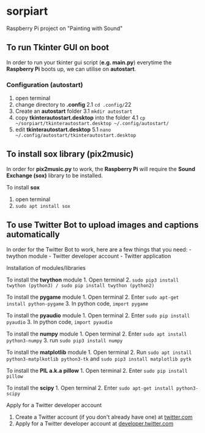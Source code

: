 # sorpiart
Raspberry Pi project on "Painting with Sound"

## To run Tkinter GUI on boot
In order to run your tkinter gui script (**e.g. main.py**) everytime the **Raspberry Pi** boots up, we can utilise on **autostart**. 

### Configuration (autostart)
1. open terminal
2. change directory to **.config**
2.1 `cd .config/`22
3. Create an **autostart** folder
3.1 `mkdir autostart`
4. copy **tkinterautostart.desktop** into the folder
4.1 `cp ~/sorpiart/tkinterautostart.desktop ~/.config/autostart/`
5. edit **tkinterautostart.desktop** 
5.1 `nano ~/.config/autostart/tkinterautostart.desktop`

## To install sox library (pix2music)
In order for **pix2music.py** to work, the **Raspberry Pi** will require the **Sound Exchange (sox)** library to be installed.

To install **sox**
1. open terminal
2. `sudo apt install sox`

## To use Twitter Bot to upload images and captions automatically
In order for the Twitter Bot to work, here are a few things that you need:
    - twython module
    - Twitter developer account
    - Twitter application

Installation of modules/libraries

To install the **twython** module
    1. Open terminal
    2. `sudo pip3 install twython (python3) / sudo pip install twython (python2)` 

To install the **pygame** module
    1. Open terminal
    2. Enter `sudo apt-get install python-pygame`
    3. In python code, `import pygame`

To install the **pyaudio** module
    1. Open terminal
    2. Enter `sudo pip install pyaudio`
    3. In python code, `import pyaudio`

To install the **numpy** module
    1. Open terminal 
    2. Enter `sudo apt install python3-numpy`
    3. run `sudo pip3 install numpy`

To install the **matplotlib** module
    1. Open terminal 
    2. Run `sudo apt install python3-matplkotlib python3-tk` and
    `sudo pip3 install matplotlib pytk`

To install the **PIL a.k.a pillow**
    1. Open terminal 
    2. Enter `sudo pip install pillow`

To install the **scipy**
    1. Open terminal
    2. Enter `sudo apt-get install python3-scipy`


Apply for a Twitter developer account
1. Create a Twitter account (if you don't already have one) at [twitter.com](https://twitter.com)
2. Apply for a Twitter developer account at [developer.twitter.com](https://developer.twitter.com)


